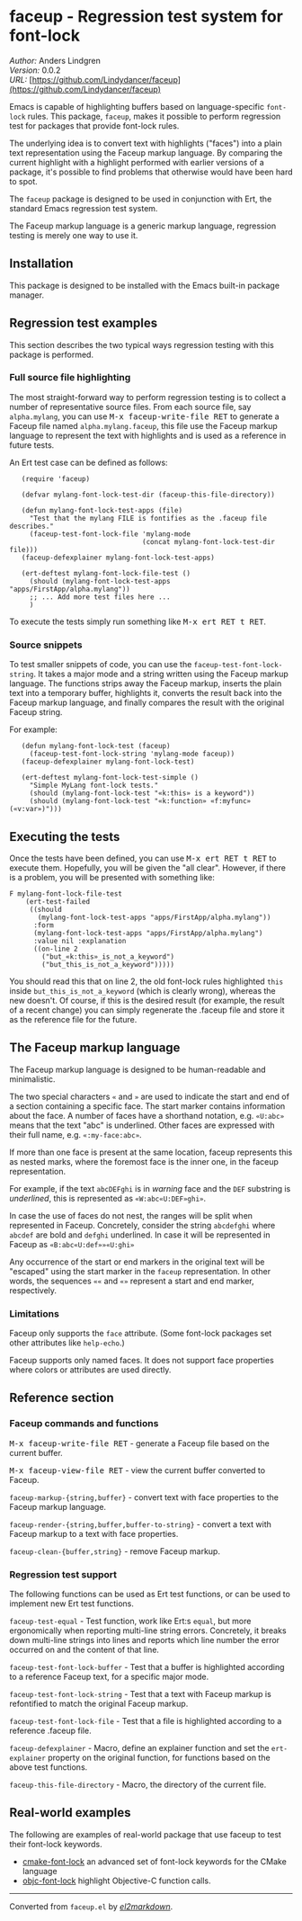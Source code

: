 # faceup - Regression test system for font-lock

*Author:* Anders Lindgren<br>
*Version:* 0.0.2<br>
*URL:* [https://github.com/Lindydancer/faceup](https://github.com/Lindydancer/faceup)<br>

Emacs is capable of highlighting buffers based on language-specific
`font-lock` rules. This package, `faceup`, makes it possible to
perform regression test for packages that provide font-lock rules.

The underlying idea is to convert text with highlights ("faces")
into a plain text representation using the Faceup markup language.
By comparing the current highlight with a highlight performed with
earlier versions of a package, it's possible to find problems that
otherwise would have been hard to spot.

The `faceup` package is designed to be used in conjunction with
Ert, the standard Emacs regression test system.

The Faceup markup language is a generic markup language, regression
testing is merely one way to use it.

## Installation

This package is designed to be installed with the Emacs built-in
package manager.

## Regression test examples

This section describes the two typical ways regression testing with
this package is performed.

### Full source file highlighting

The most straight-forward way to perform regression testing is to
collect a number of representative source files. From each source
file, say `alpha.mylang`, you can use <kbd>M-x faceup-write-file RET</kbd>
to generate a Faceup file named `alpha.mylang.faceup`, this file
use the Faceup markup language to represent the text with
highlights and is used as a reference in future tests.

An Ert test case can be defined as follows:

       (require 'faceup)

       (defvar mylang-font-lock-test-dir (faceup-this-file-directory))

       (defun mylang-font-lock-test-apps (file)
         "Test that the mylang FILE is fontifies as the .faceup file describes."
         (faceup-test-font-lock-file 'mylang-mode
                                     (concat mylang-font-lock-test-dir file)))
       (faceup-defexplainer mylang-font-lock-test-apps)

       (ert-deftest mylang-font-lock-file-test ()
         (should (mylang-font-lock-test-apps "apps/FirstApp/alpha.mylang"))
         ;; ... Add more test files here ...
         )

To execute the tests simply run something like <kbd>M-x ert RET t RET</kbd>.

### Source snippets

To test smaller snippets of code, you can use the
`faceup-test-font-lock-string`. It takes a major mode and a string
written using the Faceup markup language. The functions strips away
the Faceup markup, inserts the plain text into a temporary buffer,
highlights it, converts the result back into the Faceup markup
language, and finally compares the result with the original Faceup
string.

For example:

       (defun mylang-font-lock-test (faceup)
         (faceup-test-font-lock-string 'mylang-mode faceup))
       (faceup-defexplainer mylang-font-lock-test)

       (ert-deftest mylang-font-lock-test-simple ()
         "Simple MyLang font-lock tests."
         (should (mylang-font-lock-test "«k:this» is a keyword"))
         (should (mylang-font-lock-test "«k:function» «f:myfunc» («v:var»)")))


## Executing the tests

Once the tests have been defined, you can use <kbd>M-x ert RET t RET</kbd>
to execute them. Hopefully, you will be given the "all clear".
However, if there is a problem, you will be presented with
something like:

    F mylang-font-lock-file-test
        (ert-test-failed
         ((should
           (mylang-font-lock-test-apps "apps/FirstApp/alpha.mylang"))
          :form
          (mylang-font-lock-test-apps "apps/FirstApp/alpha.mylang")
          :value nil :explanation
          ((on-line 2
    		("but_«k:this»_is_not_a_keyword")
    		("but_this_is_not_a_keyword")))))

You should read this that on line 2, the old font-lock rules
highlighted `this` inside `but_this_is_not_a_keyword` (which is
clearly wrong), whereas the new doesn't. Of course, if this is the
desired result (for example, the result of a recent change) you can
simply regenerate the .faceup file and store it as the reference
file for the future.

## The Faceup markup language

The Faceup markup language is designed to be human-readable and
minimalistic.

The two special characters `«` and `»` are used to indicate the
start and end of a section containing a specific face. The start
marker contains information about the face. A number of faces have
a shorthand notation, e.g. `«U:abc»` means that the text "abc" is
underlined. Other faces are expressed with their full name, e.g.
`«:my-face:abc»`.

If more than one face is present at the same location, faceup
represents this as nested marks, where the foremost face is the
inner one, in the faceup representation.

For example, if the text `abcDEFghi` is in *warning* face and the
`DEF` substring is *underlined*, this is represented as
`«W:abc«U:DEF»ghi»`.

In case the use of faces do not nest, the ranges will be split when
represented in Faceup. Concretely, consider the string `abcdefghi`
where `abcdef` are bold and `defghi` underlined. In case it will be
represented in Faceup as `«B:abc«U:def»»«U:ghi»`

Any occurrence of the start or end markers in the original text will
be "escaped" using the start marker in the `faceup` representation.
In other words, the sequences `««` and `«»` represent a start and
end marker, respectively.

### Limitations

Faceup only supports the `face` attribute. (Some font-lock packages
set other attributes like `help-echo`.)

Faceup supports only named faces. It does not support face
properties where colors or attributes are used directly.

## Reference section

### Faceup commands and functions

<kbd>M-x faceup-write-file RET</kbd> - generate a Faceup file based on the
current buffer.

<kbd>M-x faceup-view-file RET</kbd> - view the current buffer converted to
Faceup.

`faceup-markup-{string,buffer}` - convert text with face properties
to the Faceup markup language.

`faceup-render-{string,buffer,buffer-to-string}` - convert a text
with Faceup markup to a text with face properties.

`faceup-clean-{buffer,string}` - remove Faceup markup.

### Regression test support

The following functions can be used as Ert test functions, or can
be used to implement new Ert test functions.

`faceup-test-equal` - Test function, work like Ert:s `equal`, but
more ergonomically when reporting multi-line string errors.
Concretely, it breaks down multi-line strings into lines and
reports which line number the error occurred on and the content of
that line.

`faceup-test-font-lock-buffer` - Test that a buffer is highlighted
according to a reference Faceup text, for a specific major mode.

`faceup-test-font-lock-string` - Test that a text with Faceup
markup is refontified to match the original Faceup markup.

`faceup-test-font-lock-file` - Test that a file is highlighted
according to a reference .faceup file.

`faceup-defexplainer` - Macro, define an explainer function and set
the `ert-explainer` property on the original function, for
functions based on the above test functions.

`faceup-this-file-directory` - Macro, the directory of the current
file.

## Real-world examples

The following are examples of real-world package that use faceup to
test their font-lock keywords.

* [cmake-font-lock](https://github.com/Lindydancer/cmake-font-lock)
  an advanced set of font-lock keywords for the CMake language
* [objc-font-lock](https://github.com/Lindydancer/objc-font-lock)
  highlight Objective-C function calls.



---
Converted from `faceup.el` by [*el2markdown*](https://github.com/Lindydancer/el2markdown).
